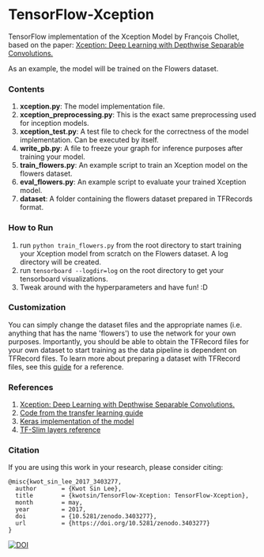 # TensorFlow-Xception
TensorFlow implementation of the Xception Model by François Chollet, based on the paper:
[Xception: Deep Learning with Depthwise Separable Convolutions.](https://arxiv.org/abs/1610.02357)

As an example, the model will be trained on the Flowers dataset.

### Contents

1. **xception.py**: The model implementation file.
2. **xception_preprocessing.py**: This is the exact same preprocessing used for inception models.
3. **xception_test.py**: A test file to check for the correctness of the model implementation. Can be executed by itself.
4. **write_pb.py**: A file to freeze your graph for inference purposes after training your model.
5. **train_flowers.py**: An example script to train an Xception model on the flowers dataset.
6. **eval_flowers.py**: An example script to evaluate your trained Xception model.
7. **dataset**: A folder containing the flowers dataset prepared in TFRecords format.

### How to Run

1. run `python train_flowers.py` from the root directory to start training your Xception model from scratch on the Flowers dataset. A log directory will be created.
2. run `tensorboard --logdir=log` on the root directory to get your tensorboard visualizations.
3. Tweak around with the hyperparameters and have fun! :D

### Customization

You can simply change the dataset files and the appropriate names (i.e. anything that has the name 'flowers') to use the network for your own purposes. Importantly, you should be able to obtain the TFRecord files for your own dataset to start training as the data pipeline is dependent on TFRecord files. To learn more about preparing a dataset with TFRecord files, see this [guide](https://github.com/kwotsin/create_tfrecords) for a reference.


### References

1. [Xception: Deep Learning with Depthwise Separable Convolutions.](https://arxiv.org/abs/1610.02357)
2. [Code from the transfer learning guide](https://github.com/kwotsin/transfer_learning_tutorial)
3. [Keras implementation of the model](https://github.com/fchollet/deep-learning-models/blob/master/xception.py)
4. [TF-Slim layers reference](https://github.com/tensorflow/tensorflow/blob/master/tensorflow/contrib/layers/python/layers/layers.py)


### Citation
If you are using this work in your research, please consider citing:
```
@misc{kwot_sin_lee_2017_3403277,
  author       = {Kwot Sin Lee},
  title        = {kwotsin/TensorFlow-Xception: TensorFlow-Xception},
  month        = may,
  year         = 2017,
  doi          = {10.5281/zenodo.3403277},
  url          = {https://doi.org/10.5281/zenodo.3403277}
}
```

[![DOI](https://zenodo.org/badge/90740660.svg)](https://zenodo.org/badge/latestdoi/90740660)
